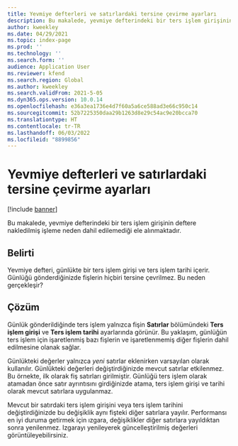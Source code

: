 ```yaml
---
title: Yevmiye defterleri ve satırlardaki tersine çevirme ayarları
description: Bu makalede, yevmiye defterindeki bir ters işlem girişinin deftere nakledilmiş işleme neden dahil edilemediği ele alınmaktadır.
author: kweekley
ms.date: 04/29/2021
ms.topic: index-page
ms.prod: ''
ms.technology: ''
ms.search.form: ''
audience: Application User
ms.reviewer: kfend
ms.search.region: Global
ms.author: kweekley
ms.search.validFrom: 2021-5-05
ms.dyn365.ops.version: 10.0.14
ms.openlocfilehash: e36a3ea1736e4d7f60a5a6ce588ad3e66c950c14
ms.sourcegitcommit: 52b7225350daa29b1263d8e29c54ac9e20bcca70
ms.translationtype: HT
ms.contentlocale: tr-TR
ms.lasthandoff: 06/03/2022
ms.locfileid: "8899856"
---
```

# <a name="reverse-settings-on-journals-and-lines"></a>Yevmiye defterleri ve satırlardaki tersine çevirme ayarları

[!include [banner](../includes/banner.md)]

Bu makalede, yevmiye defterindeki bir ters işlem girişinin deftere nakledilmiş işleme neden dahil edilemediği ele alınmaktadır.  

## <a name="symptom"></a>Belirti

Yevmiye defteri, günlükte bir ters işlem girişi ve ters işlem tarihi içerir. Günlüğü gönderdiğinizde fişlerin hiçbiri tersine çevrilmez. Bu neden gerçekleşir?

## <a name="resolution"></a>Çözüm

Günlük gönderildiğinde ters işlem yalnızca fişin **Satırlar** bölümündeki **Ters işlem girişi** ve **Ters işlem tarihi** ayarlarında görünür. Bu yaklaşım, günlüğün ters işlem için işaretlenmiş bazı fişlerin ve işaretlenmemiş diğer fişlerin dahil edilmesine olanak sağlar.

Günlükteki değerler yalnızca *yeni* satırlar eklenirken varsayılan olarak kullanılır. Günlükteki değerleri değiştirdiğinizde mevcut satırlar etkilenmez. Bu örnekte, ilk olarak fiş satırları girilmiştir. Günlüğü ters işlem olarak atamadan önce satır ayrıntısını girdiğinizde atama, ters işlem girişi ve tarihi olarak mevcut satırlara uygulanmaz.

Mevcut bir satırdaki ters işlem girişini veya ters işlem tarihini değiştirdiğinizde bu değişiklik aynı fişteki diğer satırlara yayılır. Performansı en iyi duruma getirmek için ızgara, değişiklikler diğer satırlara yayıldıktan sonra yenilenmez. Izgarayı yenileyerek güncelleştirilmiş değerleri görüntüleyebilirsiniz.


